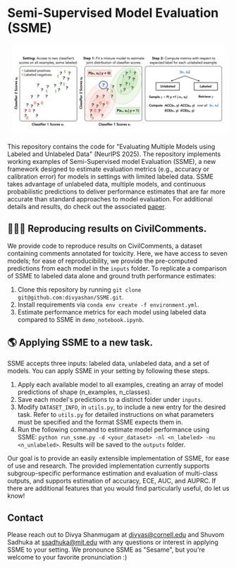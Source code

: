 #  Semi-Supervised Model Evaluation (SSME)

![SSME Diagram](./explainer.png)
---

This repository contains the code for "Evaluating Multiple Models using Labeled and Unlabeled Data" (NeurIPS 2025). The repository implements working examples of Semi-Supervised model Evaluation (SSME), a new framework designed to estimate evaluation metrics (e.g., accuracy or calibration error) for models in settings with limited labeled data.
SSME takes advantage of unlabeled data, multiple models, and continuous probabilistic predictions to deliver performance estimates that are far more accurate 
than standard approaches to model evaluation. For additional details and results, do check out the associated [paper](https://arxiv.org/abs/2501.11866).

## 👩🏾‍💻 Reproducing results on CivilComments.

We provide code to reproduce results on CivilComments, a dataset containing comments annotated for toxicity. Here, we have access to seven models; for ease of reproducibility, we provide the pre-computed predictions from each model in the `inputs` folder. To replicate a comparison of SSME to labeled data alone and ground truth performance estimates: 

1. Clone this repository by running `git clone git@github.com:divyashan/SSME.git`.
2. Install requirements via `conda env create -f environment.yml`.
3. Estimate performance metrics for each model using labeled data compared to SSME in `demo_notebook.ipynb`.

## 🌎 Applying SSME to a new task.

SSME accepts three inputs: labeled data, unlabeled data, and a set of models. You can apply SSME in your setting by following these steps.

1. Apply each available model to all examples, creating an array of model predictions of shape (n_examples, n_classes). 
2. Save each model's predictions to a distinct folder under `inputs`.
3. Modify `DATASET_INFO`, in `utils.py`, to include a new entry for the desired task. Refer to `utils.py` for detailed instructions on what parameters must be specified and the format SSME expects them in. 
4. Run the following command to estimate model performance using SSME: `python run_ssme.py -d <your_dataset> -nl <n_labeled> -nu <n_unlabeled>`. Results will be saved to the `outputs` folder. 

Our goal is to provide an easily extensible implementation of SSME, for ease of use and research. The provided implementation currently supports subgroup-specific performance estimation and evaluation of multi-class outputs, and supports estimation of accuracy, ECE, AUC, and AUPRC. If there are additional features that you would find particularly useful, do let us know! 

## Contact

Please reach out to Divya Shanmugam at [divyas@cornell.edu](mailto:divyas@cornell.edu) and Shuvom Sadhuka at [ssadhuka@mit.edu](mailto:ssadhuka@mit.edu) with any questions or interest in applying SSME to your setting. We pronounce SSME as "Sesame", but you're welcome to your favorite pronunciation :) 
